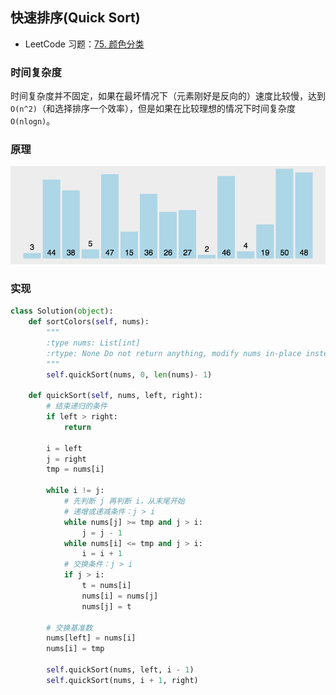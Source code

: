 ## 快速排序(Quick Sort)

- LeetCode 习题：[75. 颜色分类](https://leetcode-cn.com/problems/sort-colors/)

### 时间复杂度

时间复杂度并不固定，如果在最坏情况下（元素刚好是反向的）速度比较慢，达到 `O(n^2)`（和选择排序一个效率），但是如果在比较理想的情况下时间复杂度 `O(nlogn)`。

### 原理

![](/img/algorithm/sort/quick-sort.gif)

### 实现

```python
class Solution(object):
    def sortColors(self, nums):
        """
        :type nums: List[int]
        :rtype: None Do not return anything, modify nums in-place instead.
        """
        self.quickSort(nums, 0, len(nums)- 1)
        
    def quickSort(self, nums, left, right):
        # 结束递归的条件
        if left > right:
            return 
        
        i = left
        j = right
        tmp = nums[i]
        
        while i != j:
            # 先判断 j 再判断 i，从末尾开始
            # 递增或递减条件：j > i
            while nums[j] >= tmp and j > i:
                j = j - 1
            while nums[i] <= tmp and j > i:
                i = i + 1
            # 交换条件：j > i
            if j > i:
                t = nums[i]
                nums[i] = nums[j]
                nums[j] = t
        
        # 交换基准数
        nums[left] = nums[i]
        nums[i] = tmp
        
        self.quickSort(nums, left, i - 1)
        self.quickSort(nums, i + 1, right)
        
```